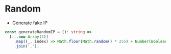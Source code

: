 # Random

- Generate fake IP

```typescript
const generateRandomIP = (): string =>
  [...new Array(4)]
    .map((_, index) => Math.floor(Math.random() * 255) + Number(Boolean(index)))
    .join('.');
```

